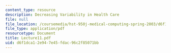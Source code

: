 ```yaml
---
content_type: resource
description: Decreasing Variability in Health Care
file: null
file_location: /coursemedia/hst-950j-medical-computing-spring-2003/d6f1dca12e947e45fdac96c2f85071bb_Lecture11.pdf
file_type: application/pdf
resourcetype: Document
title: Lecture11.pdf
uid: d6f1dca1-2e94-7e45-fdac-96c2f85071bb
---
```

